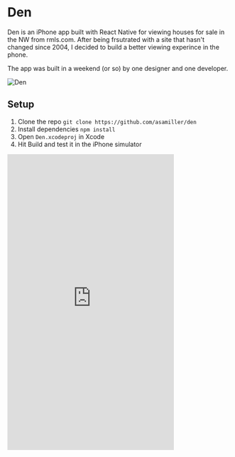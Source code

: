 # Den
Den is an iPhone app built with React Native for viewing houses for sale in the NW from rmls.com. After being frsutrated with a site that hasn't changed since 2004, I decided to build a better viewing experince in the phone.

The app was built in a weekend (or so) by one designer and one developer.

![Den](https://cloud.githubusercontent.com/assets/5133623/7338978/01976cce-ec13-11e4-9b79-f2e2e47503b6.jpg)

## Setup
1. Clone the repo `git clone https://github.com/asamiller/den`
2. Install dependencies `npm install`
3. Open `Den.xcodeproj` in Xcode
4. Hit Build and test it in the iPhone simulator

<iframe src="https://player.vimeo.com/video/126065569" width="375" height="667" frameborder="0" webkitallowfullscreen mozallowfullscreen allowfullscreen></iframe>
